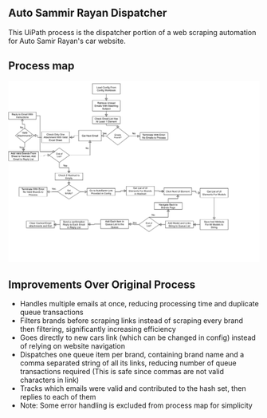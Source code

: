 ## Auto Sammir Rayan Dispatcher
This UiPath process is the dispatcher portion of a web scraping automation for Auto Samir Rayan's car website.

## Process map
![process map](https://github.com/nourshoreibah/AutoSamirRayanDispatcher/blob/main/processMap.png)

## Improvements Over Original Process
-	Handles multiple emails at once, reducing processing time and duplicate queue transactions
-	Filters brands before scraping links instead of scraping every brand then filtering, significantly increasing efficiency
-	Goes directly to new cars link (which can be changed in config) instead of relying on website navigation
-	Dispatches one queue item per brand, containing brand name and a comma separated string of all its links, reducing number of queue transactions required (This is safe since commas are not valid characters in link)
-	 Tracks which emails were valid and contributed to the hash set, then replies to each of them
-	Note: Some error handling is excluded from process map for simplicity

